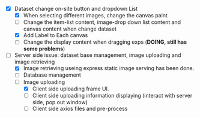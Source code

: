 - [x] Dataset change on-site button and dropdown List
  - [x] When selecting different images, change the canvas paint
  - [ ] Change the item-list content, image-drop down list content and canvas content when change dataset
  - [x] Add Label to Each canvas
  - [ ] Change the display content when dragging exps (**DOING, still has some problems**)
- [ ] Server side issue: dataset base management, image uploading and image retrieving
  - [x] Image retrieving useing express static image serving has been done.
  - [ ] Database management
  - [ ] Image uploading
    - [x] Client side uploading frame UI.
    - [ ] Client side uploading information displaying (interact with server side, pop out window)
    - [ ] Client side axios files and pre-process